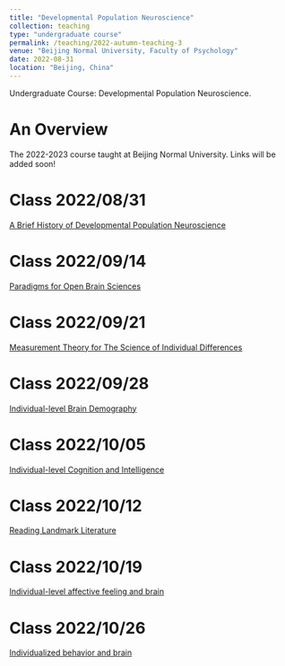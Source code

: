 ```yaml
---
title: "Developmental Population Neuroscience"
collection: teaching
type: "undergraduate course"
permalink: /teaching/2022-autumn-teaching-3
venue: "Beijing Normal University, Faculty of Psychology"
date: 2022-08-31
location: "Beijing, China"
---
```


Undergraduate Course: Developmental Population Neuroscience.

An Overview
======
The 2022-2023 course taught at Beijing Normal University. Links will be added soon!

Class 2022/08/31
======
[A Brief History of Developmental Population Neuroscience](https://github.com/zuoxinian/CDPN/blob/master/courses/DPN01-intro-20220831.pdf)

Class 2022/09/14
======
[Paradigms for Open Brain Sciences](https://github.com/zuoxinian/CDPN/blob/master/courses/DPN02-openbrainsci-20220914.pdf)

Class 2022/09/21
======
[Measurement Theory for The Science of Individual Differences](https://github.com/zuoxinian/CDPN/blob/master/courses/DPN03-theoryindivsci-20220921.pdf)

Class 2022/09/28
======
[Individual-level Brain Demography](https://github.com/zuoxinian/CDPN/blob/master/courses/DPN04-indivdmg-20220928.pdf)

Class 2022/10/05
======
[Individual-level Cognition and Intelligence](https://github.com/zuoxinian/CDPN/blob/master/courses/DPN05-indivcogn-20221005.pdf)

Class 2022/10/12
======
[Reading Landmark Literature](https://github.com/zuoxinian/CDPN/blob/master/courses/DPN06-reading-20221012.pdf)

Class 2022/10/19
======
[Individual-level affective feeling and brain](https://github.com/zuoxinian/CDPN/blob/master/courses/DPN07-indivemo-20221019.pdf)

Class 2022/10/26
======
[Individualized behavior and brain](https://github.com/zuoxinian/CDPN/blob/master/courses/DPN08-indivbehav-20221026.pdf)
